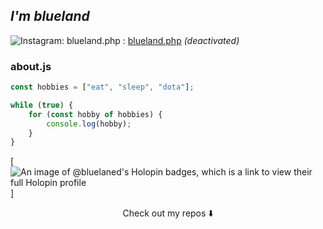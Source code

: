 ##  _I'm blueland_


![Instagram: blueland.php](https://img.shields.io/badge/Instagram-E4405F?style=flat&logo=instagram&logoColor=white
) : <a href=https://www.instagram.com/blueland.php/>blueland.php</a> _(deactivated)_



### about.js

```javascript
const hobbies = ["eat", "sleep", "dota"];

while (true) {
    for (const hobby of hobbies) {
        console.log(hobby);
    }
}

```

[![An image of @bluelaned's Holopin badges, which is a link to view their full Holopin profile](https://holopin.me/bluelaned)]

<p align="center">
Check out my repos ⬇️  
</p>
